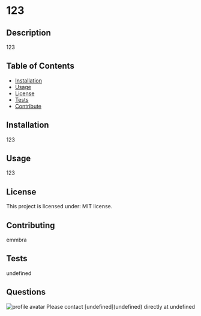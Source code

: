 
# 123

## Description
123

## Table of Contents
* [Installation](##Installation)
* [Usage](##Usage)
* [License](##License)
* [Tests](##Tests) 
* [Contribute](##Contribute)

## Installation
123

## Usage
123

## License
This project is licensed under: MIT license.

## Contributing
emmbra

## Tests
undefined

## Questions
<img src = "undefined" alt ="profile avatar"/>
Please contact [undefined](undefined) directly at undefined
